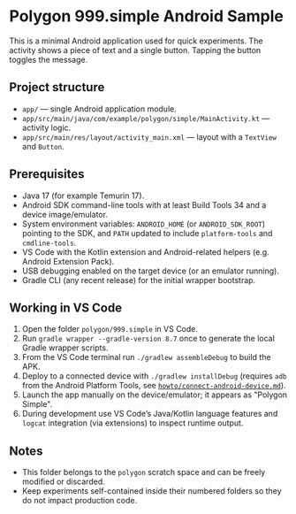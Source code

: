 # Polygon 999.simple Android Sample

This is a minimal Android application used for quick experiments. The activity shows a piece of text and a single button. Tapping the button toggles the message.

## Project structure

- `app/` — single Android application module.
- `app/src/main/java/com/example/polygon/simple/MainActivity.kt` — activity logic.
- `app/src/main/res/layout/activity_main.xml` — layout with a `TextView` and `Button`.

## Prerequisites

- Java 17 (for example Temurin 17).
- Android SDK command-line tools with at least Build Tools 34 and a device image/emulator.
- System environment variables: `ANDROID_HOME` (or `ANDROID_SDK_ROOT`) pointing to the SDK, and `PATH` updated to include `platform-tools` and `cmdline-tools`.
- VS Code with the Kotlin extension and Android-related helpers (e.g. Android Extension Pack).
- USB debugging enabled on the target device (or an emulator running).
- Gradle CLI (any recent release) for the initial wrapper bootstrap.

## Working in VS Code

1. Open the folder `polygon/999.simple` in VS Code.
2. Run `gradle wrapper --gradle-version 8.7` once to generate the local Gradle wrapper scripts.
3. From the VS Code terminal run `./gradlew assembleDebug` to build the APK.
4. Deploy to a connected device with `./gradlew installDebug` (requires `adb` from the Android Platform Tools, see [`howto/connect-android-device.md`](../../howto/connect-android-device.md)).
5. Launch the app manually on the device/emulator; it appears as "Polygon Simple".
6. During development use VS Code’s Java/Kotlin language features and `logcat` integration (via extensions) to inspect runtime output.

## Notes

- This folder belongs to the `polygon` scratch space and can be freely modified or discarded.
- Keep experiments self-contained inside their numbered folders so they do not impact production code.

